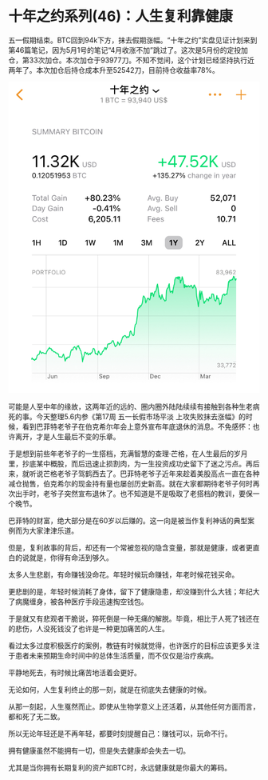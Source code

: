 # 十年之约系列(46)：人生复利靠健康

五一假期结束。BTC回到94k下方，抹去假期涨幅。“十年之约”实盘见证计划来到第46篇笔记，因为5月1号的笔记“4月收涨不加”跳过了。这次是5月份的定投加仓，第33次加仓。本次加仓于93977刀。不知不觉间，这个计划已经坚持执行近两年了。本次加仓后持仓成本升至52542刀，目前持仓收益率78%。

![](2025-05-06-A01.jpeg)

可能是人至中年的缘故，这两年近的远的、圈内圈外陆陆续续有接触到各种生老病死的事。今天整理5.6内参《第17周 五一长假市场平淡 上攻失败抹去涨幅》的时候，看到巴菲特老爷子在伯克希尔年会上意外宣布年底退休的消息。不免感怀：也许离开，才是人生最后不变的乐章。

于是想到前些年老爷子的一生搭档，充满智慧的查理·芒格，在人生最后的岁月里，抄底某中概股，而后迅速止损割肉，为一生投资成功史留下了迷之污点。再后来，就听说芒格老爷子驾鹤西去了。巴菲特老爷子近年来趁着美股高点一直在各种减仓抛售，伯克希尔的现金持有量也屡创历史新高。就在大家都期待老爷子何时再次出手时，老爷子突然宣布退休了。也不知道是不是吸取了老搭档的教训，要保一个晚节。

巴菲特的财富，绝大部分是在60岁以后赚的。这一向是被当作复利神话的典型案例而为大家津津乐道。

但是，复利故事的背后，却还有一个常被忽视的隐含变量，那就是健康，或者更直白的说就是，你得有命活到够久。

太多人生悲剧，有命赚钱没命花。年轻时候玩命赚钱，年老时候花钱买命。

更悲剧的是，年轻时候消耗了身体，留下了健康隐患，却没赚到什么大钱；年纪大了病魔缠身，被各种医疗手段迅速掏空钱包。

于是就又有悲观者干脆说，猝死倒是一种无痛的解脱。毕竟，相比于人死了钱还在的悲伤，人没死钱没了也许是一种更加痛苦的人生。

看过太多过度积极医疗的案例，教链有时候就觉得，也许医疗的目标应该更多关注于患者未来预期生命时间中的总体生活质量，而不仅仅是治疗疾病。

平静地死去，有时候比痛苦地活着会更好。

无论如何，人生复利终止的那一刻，就是在彻底失去健康的时候。

从那一刻起，人生戛然而止。即使从生物学意义上还活着，从其他任何方面而言，都和死了无二致。

所以无论年轻还是不再年轻，都要时刻提醒自己：赚钱可以，玩命不行。

拥有健康虽然不能拥有一切，但是失去健康却会失去一切。

尤其是当你拥有长期复利的资产如BTC时，永远健康就是你最大的筹码。
